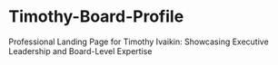 # Timothy-Board-Profile
Professional Landing Page for Timothy Ivaikin: Showcasing Executive Leadership and Board-Level Expertise
